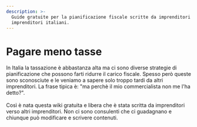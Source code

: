```yaml
---
description: >-
  Guide gratuite per la pianificazione fiscale scritte da imprenditori per altri
  imprenditori italiani.
---
```


# Pagare meno tasse

In Italia la tassazione è abbastanza alta ma ci sono diverse strategie di pianificazione che possono farti ridurre il carico fiscale. Spesso però queste sono sconosciute e le veniamo a sapere solo troppo tardi da altri imprenditori. La frase tipica è: "ma perchè il mio commercialista non me l'ha detto?".\
\
Così è nata questa wiki gratuita e libera che è stata scritta da imprenditori verso altri imprenditori. Non ci sono consulenti che ci guadagnano e chiunque può modificare e scrivere contenuti.&#x20;
